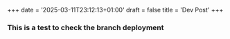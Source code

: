 +++
date = '2025-03-11T23:12:13+01:00'
draft = false
title = 'Dev Post'
+++

### This is a test to check the branch deployment